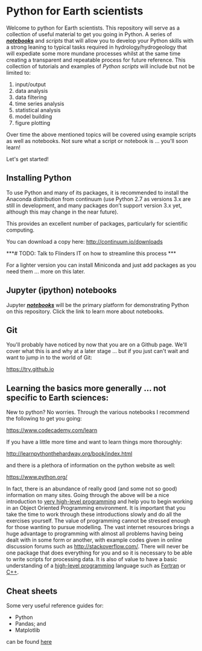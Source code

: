 # Python for Earth scientists

Welcome to python for Earth scientists. This repository will serve as a collection of useful material to get you going in Python. A series of ***[notebooks](https://jupyter-notebook-beginner-guide.readthedocs.io/en/latest/)*** and *scripts* that will allow you to develop your Python skills with a strong leaning to typical tasks required in hydrology/hydrogeology that will expediate some more mundane processes whilst at the same time creating a transparent and repeatable process for future reference. This  collection of tutorials and examples of *Python scripts* will include but not be limited to: 
1. input/output
1. data analysis
1. data filtering
1. time series analysis
1. statistical analysis
1. model building
1. figure plotting

Over time the above mentioned topics will be covered using example scripts as well as notebooks. Not sure what a script or notebook is ... you'll soon learn! 

Let's get started!

## Installing Python
To use Python and many of its packages, it is recommended to install the Anaconda distribution from continuum (use Python 2.7 as versions 3.x are still in development, and many packages don’t support version 3.x yet, although this may change in the near future). 

This provides an excellent number of packages, particularly for scientific computing.

You can download a copy here:
http://continuum.io/downloads

***\# TODO: Talk to Flinders IT on how to streamline this process ***

For a lighter version you can install Miniconda and just add packages as you need them ... more on this later.

## Jupyter (ipython) notebooks

Jupyter ***[notebooks](https://jupyter-notebook-beginner-guide.readthedocs.io/en/latest/)*** will be the primary platform for demonstrating Python on this repository. Click the link to learn more about notebooks.

## Git
You'll probably have noticed by now that you are on a Github page. We'll cover what this is and why at a later stage ... but if you just can't wait and want to jump in to the world of Git:

https://try.github.io

## Learning the basics more generally ... not specific to Earth sciences:
New to python? No worries. Through the various notebooks
I recommend the following to get you going: 

https://www.codecademy.com/learn 

If you have a little more time and want to learn things more thoroughly:

http://learnpythonthehardway.org/book/index.html 

and there is a plethora of information on the python website as well:

https://www.python.org/ 

In fact, there is an abundance of really good (and some not so good) information on many sites. Going through the above will be a nice introduction to [very high-level programming](https://en.wikipedia.org/wiki/Very_high-level_programming_language) and help you to begin working in an Object Oriented Programming environment. It is important that you take the time to work through these introductions slowly and do all the exercises yourself. The value of programming cannot be stressed enough for those wanting to pursue modelling. The vast internet resources brings a huge advantage to programming with almost all problems having being dealt with in some form or another, with example codes given in online discussion forums such as http://stackoverflow.com/. There will never be one package that does everything for you and so it is necessary to be able to write scripts for processing data. It is also of value to have a basic understanding of a [high-level programming](https://en.wikipedia.org/wiki/High-level_programming_language) language such as [Fortran](https://en.wikipedia.org/wiki/Fortran) or [C++](https://en.wikipedia.org/wiki/C%2B%2B).


## Cheat sheets

Some very useful reference guides for:
- Python
- Pandas; and 
- Matplotlib 

can be found [here](https://drive.google.com/drive/folders/0ByIrJAE4KMTtaGhRcXkxNHhmY2M)
